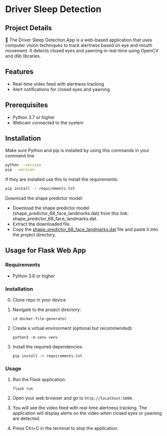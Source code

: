 # Driver Sleep Detection

## Project Details

🎯 The Driver Sleep Detection App is a web-based application that uses computer vision techniques to track alertness based on eye and mouth movement. It detects closed eyes and yawning in real-time using OpenCV and dlib libraries.

## Features

- Real-time video feed with alertness tracking
- Alert notifications for closed eyes and yawning

## Prerequisites

- Python 3.7 or higher
- Webcam connected to the system

## Installation

Make sure Python and pip is installed by using this commands in your command line

```bash
python --version
pip --version
```

If they are installed use this to install the requirements:

```bash
pip install -r requirements.txt
```

Download the shape predictor model:

- Download the shape predictor model (shape_predictor_68_face_landmarks.dat) from this link: shape_predictor_68_face_landmarks.dat.
- Extract the downloaded file.
- Copy the [shape_predictor_68_face_landmarks.dat](https://github.com/davisking/dlib-models/raw/master/shape_predictor_68_face_landmarks.dat.bz2) file and paste it into the project directory.


## Usage for Flask Web App

### Requirements

- Python 3.6 or higher

### Installation

0. Clone repo in your device

1. Navigate to the project directory:

   ```shell
   cd docker-file-generator
   ```

2. Create a virtual environment (optional but recommended):

   ```shell
   python3 -m venv venv
   ```

3. Install the required dependencies:

   ```shell
   pip install -r requirements.txt
   ```

### Usage

1. Run the Flask application:

   ```shell
   flask run
   ```

2. Open your web browser and go to `http://localhost:5000`.

3. You will see the video feed with real-time alertness tracking. The application will display alerts on the video when closed eyes or yawning are detected.

4. Press Ctrl+C in the terminal to stop the application.

